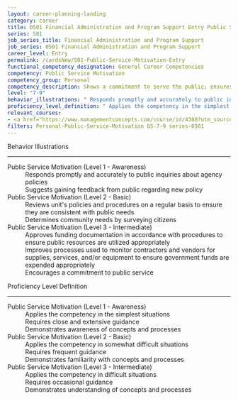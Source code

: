 ```yaml
---
layout: career-planning-landing
category: career
title: 0501 Financial Administration and Program Support Entry Public Service Motivation
series: 501
job_series_title: Financial Administration and Program Support
job_series: 0501 Financial Administration and Program Support
career_level: Entry
permalink: /cardsNew/501-Public-Service-Motivation-Entry
functional_competency_designation: General Career Competencies
competency: Public Service Motivation
competency_group: Personal
competency_description: Shows a commitment to serve the public; ensures that actions meet public needs; aligns organizational objectives and practices with public interests
level: "7-9"
behavior_illustrations: " Responds promptly and accurately to public inquiries about agency policies  Suggests gaining feedback from public regarding new policy ?  Reviews unit's policies and procedures on a regular basis to ensure they are consistent with public needs  Determines community needs by surveying citizens ?  Approves funding documentation in accordance with procedures to ensure public resources are utilized appropriately  Improves processes used to monitor contractors and vendors for supplies, services, and/or equipment to ensure government funds are expended appropriately  Encourages a commitment to public service"
proficiency_level_definition: " Applies the competency in the simplest situations  Requires close and extensive guidance  Demonstrates awareness of concepts and processes ?  Applies the competency in somewhat difficult situations  Requires frequent guidance  Demonstrates familiarity with concepts and processes ?  Applies the competency in difficult situations  Requires occasional guidance  Demonstrates understanding of concepts and processes"
relevant_courses: 
- <a href="https://www.managementconcepts.com/course/id/4380?utm_source=CFOportal&utm_medium=listing&utm_campaign=CFOTTEP&utm_id=23FM" aria-label="Fostering a Public Service Mindset - https://www.managementconcepts.com/course/id/4380?utm_source=CFOportal&utm_medium=listing&utm_campaign=CFOTTEP&utm_id=23FM">Fostering a Public Service Mindset</a>, Management Concepts
filters: Personal-Public-Service-Motivation GS-7-9 series-0501
---
```


<div class="desktop:grid-col-6 margin-y-3">
  <div class="border-top-2 bg-white padding-3 shadow-5 height-full members-hover border-1px button-border border-top-blue radius-lg">
    <p class="text-bold label-color font-size-21">Behavior Illustrations</p>
    <hr class="hr-green"/>
    <dl class="text-base card-content-color"><dt>Public Service Motivation (Level 1 - Awareness)</dt><dd>Responds promptly and accurately to public inquiries about agency policies </dd><dd>Suggests gaining feedback from public regarding new policy</dd><dt>Public Service Motivation (Level 2 - Basic)</dt><dd>Reviews unit's policies and procedures on a regular basis to ensure they are consistent with public needs </dd><dd>Determines community needs by surveying citizens</dd><dt>Public Service Motivation (Level 3 - Intermediate)</dt><dd>Approves funding documentation in accordance with procedures to ensure public resources are utilized appropriately </dd><dd>Improves processes used to monitor contractors and vendors for supplies, services, and/or equipment to ensure government funds are expended appropriately </dd><dd>Encourages a commitment to public service</dd></dl>
  </div>
</div>
<div class="desktop:grid-col-6 margin-y-3">
  <div class="border-top-2 bg-white padding-3 shadow-5 height-full members-hover border-1px button-border border-top-blue radius-lg">
    <p class="text-bold label-color font-size-21">Proficiency Level Definition</p>
     <hr class="hr-green"/>
    <dl class="text-base card-content-color"><dt>Public Service Motivation (Level 1 - Awareness)</dt><dd>Applies the competency in the simplest situations </dd><dd>Requires close and extensive guidance </dd><dd>Demonstrates awareness of concepts and processes</dd><dt>Public Service Motivation (Level 2 - Basic)</dt><dd>Applies the competency in somewhat difficult situations </dd><dd>Requires frequent guidance </dd><dd>Demonstrates familiarity with concepts and processes</dd><dt>Public Service Motivation (Level 3 - Intermediate)</dt><dd>Applies the competency in difficult situations </dd><dd>Requires occasional guidance </dd><dd>Demonstrates understanding of concepts and processes</dd></dl>
  </div>
</div>